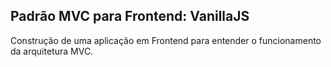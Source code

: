 ## Padrão MVC para Frontend: VanillaJS

Construção de uma aplicação em Frontend para entender o funcionamento da arquitetura MVC.
